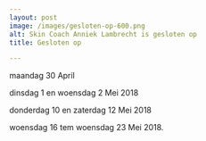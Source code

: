 ```yaml
---
layout: post
image: /images/gesloten-op-600.png
alt: Skin Coach Anniek Lambrecht is gesloten op
title: Gesloten op

---
```


maandag 30 April

dinsdag 1 en woensdag 2 Mei 2018

donderdag 10 en zaterdag 12 Mei 2018

woensdag 16 tem woensdag 23 Mei 2018.
